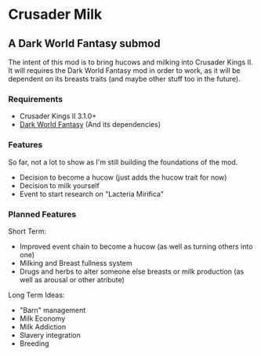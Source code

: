 # Crusader Milk

## A Dark World Fantasy submod

The intent of this mod is to bring hucows and milking into Crusader Kings II.
It will requires the Dark World Fantasy mod in order to work, as it will be dependent on its breasts traits (and maybe other stuff too in the future).

### Requirements

- Crusader Kings II 3.1.0+
- [Dark World Fantasy](https://www.loverslab.com/files/file/7030-ck2-dark-world-fantasy/) (And its dependencies)

### Features

So far, not a lot to show as I'm still building the foundations of the mod.

- Decision to become a hucow (just adds the hucow trait for now)
- Decision to milk yourself
- Event to start research on "Lacteria Mirifica"

### Planned Features

Short Term:

- Improved event chain to become a hucow (as well as turning others into one)
- Milking and Breast fullness system
- Drugs and herbs to alter someone else breasts or milk production (as well as arousal or other atribute)

Long Term Ideas:

- "Barn" management
- Milk Economy
- Milk Addiction
- Slavery integration
- Breeding
